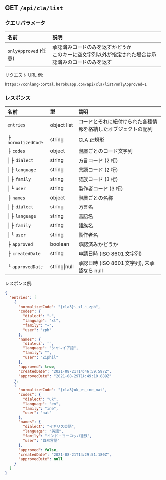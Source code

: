 ## GET `/api/cla/list`

### クエリパラメータ
| 名前 | 説明 |
|:-----|:-----|
| `onlyApproved` (任意) | 承認済みコードのみを返すかどうか<br>このキーに空文字列以外が指定された場合は承認済みのコードのみを返す |

リクエスト URL 例:
```
https://conlang-portal.herokuapp.com/api/cla/list?onlyApproved=1
```

### レスポンス
| 名前 | 型 | 説明 |
|:-----|:---|:-----|
| `entries` | object list | コードとそれに紐付けられた各種情報を格納したオブジェクトの配列 |
| ├ `normalizedCode` | string | CLA 正規形 |
| ├ `codes` | object | 階層ごとのコード文字列 |
| │├ `dialect` | string | 方言コード (2 桁) |
| │├ `language` | string | 言語コード (2 桁) |
| │├ `family` | string | 語族コード (3 桁) |
| │└ `user` | string | 製作者コード (3 桁) |
| ├ `names` | object | 階層ごとの名称 |
| │├ `dialect` | string | 方言名 |
| │├ `language` | string | 言語名 |
| │├ `family` | string | 語族名 |
| │└ `user` | string | 製作者名 |
| ├ `approved` | boolean | 承認済みかどうか |
| ├ `createdDate` | string | 申請日時 (ISO 8601 文字列) |
| └ `approvedDate` | string\|null | 承認日時 (ISO 8601 文字列), 未承認なら null |

レスポンス例:
```json
{
  "entries": [
    {
      "normalizedCode": "{cla3}~_xl_~_zph",
      "codes": {
        "dialect": "~",
        "language": "xl",
        "family": "~",
        "user": "zph"
      },
      "names": {
        "dialect": "",
        "language": "シャレイア語",
        "family": "",
        "user": "Ziphil"
      },
      "approved": true,
      "createdDate": "2021-08-21T14:46:59.597Z",
      "approvedDate": "2021-08-29T14:49:10.889Z"
    },
    {
      "normalizedCode": "{cla3}uk_en_ine_nat",
      "codes": {
        "dialect": "uk",
        "language": "en",
        "family": "ine",
        "user": "nat"
      },
      "names": {
        "dialect": "イギリス英語",
        "language": "英語",
        "family": "インド・ヨーロッパ語族",
        "user": "自然言語"
      },
      "approved": false,
      "createdDate": "2021-08-21T14:29:51.180Z",
      "approvedDate": null
    }
  ]
}
```